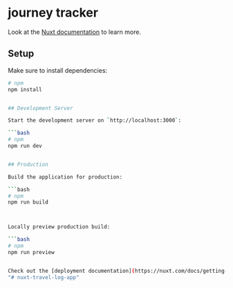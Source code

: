 # journey tracker

Look at the [Nuxt documentation](https://nuxt.com/docs/getting-started/introduction) to learn more.

## Setup

Make sure to install dependencies:

```bash
# npm
npm install


## Development Server

Start the development server on `http://localhost:3000`:

```bash
# npm
npm run dev


## Production

Build the application for production:

```bash
# npm
npm run build



Locally preview production build:

```bash
# npm
npm run preview


Check out the [deployment documentation](https://nuxt.com/docs/getting-started/deployment) for more information.
"# nuxt-travel-log-app" 
